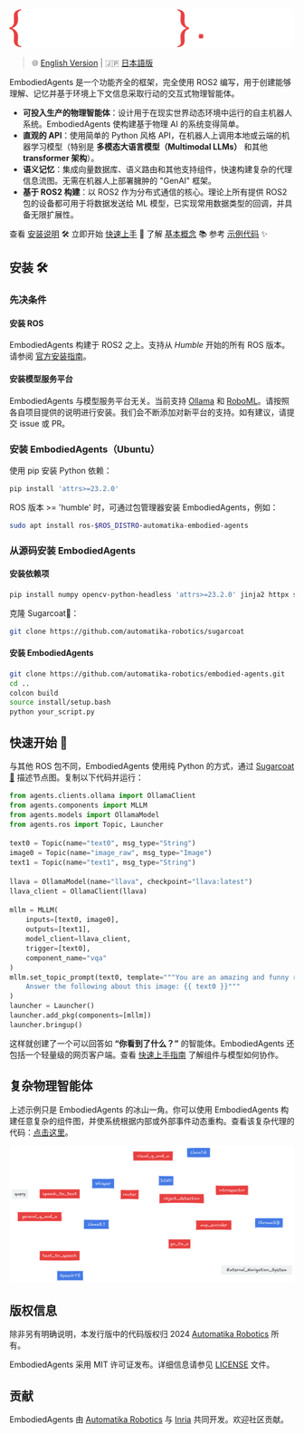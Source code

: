 <picture>
  <source media="(prefers-color-scheme: dark)" srcset="_static/EMBODIED_AGENTS_DARK.png">
  <source media="(prefers-color-scheme: light)" srcset="_static/EMBODIED_AGENTS_LIGHT.png">
  <img alt="EmbodiedAgents Logo." src="_static/EMBODIED_AGENTS_DARK.png">
</picture>
<br/>

> 🌐 [English Version](../README.md) | 🇯🇵 [日本語版](README.ja.md)

EmbodiedAgents 是一个功能齐全的框架，完全使用 ROS2 编写，用于创建能够理解、记忆并基于环境上下文信息采取行动的交互式物理智能体。

- **可投入生产的物理智能体**：设计用于在现实世界动态环境中运行的自主机器人系统。EmbodiedAgents 使构建基于物理 AI 的系统变得简单。
- **直观的 API**：使用简单的 Python 风格 API，在机器人上调用本地或云端的机器学习模型（特别是 **多模态大语言模型（Multimodal LLMs）** 和其他 **transformer 架构**）。
- **语义记忆**：集成向量数据库、语义路由和其他支持组件，快速构建复杂的代理信息流图。无需在机器人上部署臃肿的 "GenAI" 框架。
- **基于 ROS2 构建**：以 ROS2 作为分布式通信的核心。理论上所有提供 ROS2 包的设备都可用于将数据发送给 ML 模型，已实现常用数据类型的回调，并具备无限扩展性。

查看 [安装说明](https://automatika-robotics.github.io/embodied-agents/installation.html) 🛠️
立即开始 [快速上手](https://automatika-robotics.github.io/embodied-agents/quickstart.html) 🚀
了解 [基本概念](https://automatika-robotics.github.io/embodied-agents/basics.html) 📚
参考 [示例代码](https://automatika-robotics.github.io/embodied-agents/examples/index.html) ✨

## 安装 🛠️

### 先决条件

#### 安装 ROS

EmbodiedAgents 构建于 ROS2 之上。支持从 _Humble_ 开始的所有 ROS 版本。请参阅 [官方安装指南](https://docs.ros.org/en/iron/Installation.html)。

#### 安装模型服务平台

EmbodiedAgents 与模型服务平台无关。当前支持 [Ollama](https://ollama.com) 和 [RoboML](https://github.com/automatika-robotics/robo-ml)。请按照各自项目提供的说明进行安装。我们会不断添加对新平台的支持。如有建议，请提交 issue 或 PR。

### 安装 EmbodiedAgents（Ubuntu）

使用 pip 安装 Python 依赖：

```bash
pip install 'attrs>=23.2.0'
```

ROS 版本 >= 'humble' 时，可通过包管理器安装 EmbodiedAgents，例如：

```bash
sudo apt install ros-$ROS_DISTRO-automatika-embodied-agents
```

### 从源码安装 EmbodiedAgents

#### 安装依赖项

```bash
pip install numpy opencv-python-headless 'attrs>=23.2.0' jinja2 httpx setproctitle msgpack msgpack-numpy platformdirs tqdm
```

克隆 Sugarcoat🍬：

```bash
git clone https://github.com/automatika-robotics/sugarcoat
```

#### 安装 EmbodiedAgents

```bash
git clone https://github.com/automatika-robotics/embodied-agents.git
cd ..
colcon build
source install/setup.bash
python your_script.py
```

## 快速开始 🚀

与其他 ROS 包不同，EmbodiedAgents 使用纯 Python 的方式，通过 [Sugarcoat🍬](https://www.github.com/automatika-robotics/sugarcoat) 描述节点图。复制以下代码并运行：

```python
from agents.clients.ollama import OllamaClient
from agents.components import MLLM
from agents.models import OllamaModel
from agents.ros import Topic, Launcher

text0 = Topic(name="text0", msg_type="String")
image0 = Topic(name="image_raw", msg_type="Image")
text1 = Topic(name="text1", msg_type="String")

llava = OllamaModel(name="llava", checkpoint="llava:latest")
llava_client = OllamaClient(llava)

mllm = MLLM(
    inputs=[text0, image0],
    outputs=[text1],
    model_client=llava_client,
    trigger=[text0],
    component_name="vqa"
)
mllm.set_topic_prompt(text0, template="""You are an amazing and funny robot.
    Answer the following about this image: {{ text0 }}"""
)
launcher = Launcher()
launcher.add_pkg(components=[mllm])
launcher.bringup()
```

这样就创建了一个可以回答如 **“你看到了什么？”** 的智能体。EmbodiedAgents 还包括一个轻量级的网页客户端。查看 [快速上手指南](https://automatika-robotics.github.io/embodied-agents/quickstart.html) 了解组件与模型如何协作。

## 复杂物理智能体

上述示例只是 EmbodiedAgents 的冰山一角。你可以使用 EmbodiedAgents 构建任意复杂的组件图，并使系统根据内部或外部事件动态重构。查看该复杂代理的代码：[点击这里](https://automatika-robotics.github.io/embodied-agents/examples/complete.html)。

<picture>
  <source media="(prefers-color-scheme: dark)" srcset="_static/complete_dark.png">
  <source media="(prefers-color-scheme: light)" srcset="_static/complete_light.png">
  <img alt="Elaborate Agent" src="_static/complete_dark.png">
</picture>

## 版权信息

除非另有明确说明，本发行版中的代码版权归 2024 [Automatika Robotics](https://automatikarobotics.com/) 所有。

EmbodiedAgents 采用 MIT 许可证发布。详细信息请参见 [LICENSE](LICENSE) 文件。

## 贡献

EmbodiedAgents 由 [Automatika Robotics](https://automatikarobotics.com/) 与 [Inria](https://inria.fr/) 共同开发。欢迎社区贡献。
